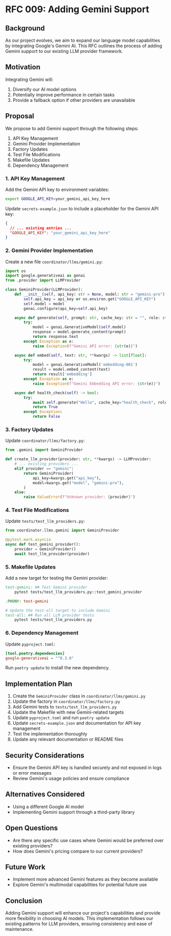 # RFC 009: Adding Gemini Support

## Background

As our project evolves, we aim to expand our language model capabilities by integrating Google's Gemini AI. This RFC outlines the process of adding Gemini support to our existing LLM provider framework.

## Motivation

Integrating Gemini will:
1. Diversify our AI model options
2. Potentially improve performance in certain tasks
3. Provide a fallback option if other providers are unavailable

## Proposal

We propose to add Gemini support through the following steps:

1. API Key Management
2. Gemini Provider Implementation
3. Factory Updates
4. Test File Modifications
5. Makefile Updates
6. Dependency Management

### 1. API Key Management

Add the Gemini API key to environment variables:

```bash
export GOOGLE_API_KEY=your_gemini_api_key_here
```

Update `secrets-example.json` to include a placeholder for the Gemini API key:

```json
{
  // ... existing entries ...
  "GOOGLE_API_KEY": "your_gemini_api_key_here"
}
```

### 2. Gemini Provider Implementation

Create a new file `coordinator/llms/gemini.py`:

```python
import os
import google.generativeai as genai
from .provider import LLMProvider

class GeminiProvider(LLMProvider):
    def __init__(self, api_key: str = None, model: str = "gemini-pro"):
        self.api_key = api_key or os.environ.get("GOOGLE_API_KEY")
        self.model = model
        genai.configure(api_key=self.api_key)

    async def generate(self, prompt: str, cache_key: str = "", role: str = "", **kwargs) -> str:
        try:
            model = genai.GenerativeModel(self.model)
            response = model.generate_content(prompt)
            return response.text
        except Exception as e:
            raise Exception(f"Gemini API error: {str(e)}")

    async def embed(self, text: str, **kwargs) -> list[float]:
        try:
            model = genai.GenerativeModel('embedding-001')
            result = model.embed_content(text)
            return result['embedding']
        except Exception as e:
            raise Exception(f"Gemini Embedding API error: {str(e)}")

    async def health_check(self) -> bool:
        try:
            await self.generate("Hello", cache_key="health_check", role="system")
            return True
        except Exception:
            return False
```

### 3. Factory Updates

Update `coordinator/llms/factory.py`:

```python
from .gemini import GeminiProvider

def create_llm_provider(provider: str, **kwargs) -> LLMProvider:
    # ... existing providers ...
    elif provider == "gemini":
        return GeminiProvider(
            api_key=kwargs.get("api_key"),
            model=kwargs.get("model", "gemini-pro"),
        )
    else:
        raise ValueError(f"Unknown provider: {provider}")
```

### 4. Test File Modifications

Update `tests/test_llm_providers.py`:

```python
from coordinator.llms.gemini import GeminiProvider

@pytest.mark.asyncio
async def test_gemini_provider():
    provider = GeminiProvider()
    await test_llm_provider(provider)
```

### 5. Makefile Updates

Add a new target for testing the Gemini provider:

```makefile
test-gemini: ## Test Gemini provider
	pytest tests/test_llm_providers.py::test_gemini_provider

.PHONY: test-gemini

# Update the test-all target to include Gemini
test-all: ## Run all LLM provider tests
	pytest tests/test_llm_providers.py
```

### 6. Dependency Management

Update `pyproject.toml`:

```toml
[tool.poetry.dependencies]
google-generativeai = "^0.3.0"
```

Run `poetry update` to install the new dependency.

## Implementation Plan

1. Create the `GeminiProvider` class in `coordinator/llms/gemini.py`
2. Update the factory in `coordinator/llms/factory.py`
3. Add Gemini tests to `tests/test_llm_providers.py`
4. Update the Makefile with new Gemini-related targets
5. Update `pyproject.toml` and run `poetry update`
6. Update `secrets-example.json` and documentation for API key management
7. Test the implementation thoroughly
8. Update any relevant documentation or README files

## Security Considerations

- Ensure the Gemini API key is handled securely and not exposed in logs or error messages
- Review Gemini's usage policies and ensure compliance

## Alternatives Considered

- Using a different Google AI model
- Implementing Gemini support through a third-party library

## Open Questions

- Are there any specific use cases where Gemini would be preferred over existing providers?
- How does Gemini's pricing compare to our current providers?

## Future Work

- Implement more advanced Gemini features as they become available
- Explore Gemini's multimodal capabilities for potential future use

## Conclusion

Adding Gemini support will enhance our project's capabilities and provide more flexibility in choosing AI models. This implementation follows our existing patterns for LLM providers, ensuring consistency and ease of maintenance.
